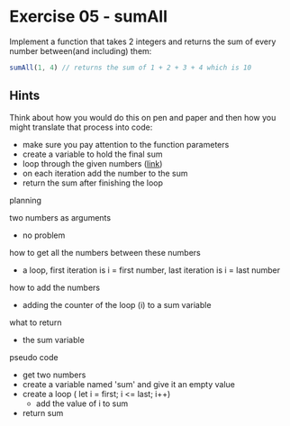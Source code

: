 # Exercise 05 - sumAll

Implement a function that takes 2 integers and returns the sum of every number between(and including) them:

```javascript
sumAll(1, 4) // returns the sum of 1 + 2 + 3 + 4 which is 10
```


## Hints

Think about how you would do this on pen and paper and then how you might translate that process into code:
- make sure you pay attention to the function parameters
- create a variable to hold the final sum
- loop through the given numbers ([link](https://developer.mozilla.org/en-US/docs/Web/JavaScript/Guide/Loops_and_iteration))
- on each iteration add the number to the sum
- return the sum after finishing the loop


planning

two numbers as arguments
- no problem

how to get all the numbers between these numbers
- a loop, first iteration is i = first number, last iteration is i = last number

how to add the numbers
- adding the counter of the loop (i) to a sum variable

what to return
- the sum variable


pseudo code

- get two numbers
- create a variable named 'sum' and give it an empty value
- create a loop ( let i = first; i <= last; i++)
    - add the value of i to sum
- return sum



